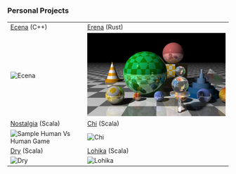 ### Personal Projects

<table>
  <tr>
    <td><a href="https://github.com/melvic-ybanez/ecena">Ecena</a> (C++)</td><td><a href="https://github.com/melvic-ybanez/erena">Erena</a> (Rust)</td>
  </tr>
  <tr>
    <td><img src="https://user-images.githubusercontent.com/4519785/219721638-855584bc-06f4-4ad7-aac9-5ccaa6bc10c6.png" width=500 alt="Ecena" /></td>
    <td><img src="https://raw.githubusercontent.com/melvic-ybanez/erena/screenshots/screenshots/erena.png" width=500 alt="Erena" /></tr>
  </tr>  
  <tr>
    <td><a href="https://github.com/melvic-ybanez/nostalgia">Nostalgia</a> (Scala)</td><td><a href="https://github.com/melvic-ybanez/chi">Chi</a> (Scala)</td>  
  </tr>
  <tr>
    <td><img src="https://raw.githubusercontent.com/melvic-ybanez/nostalgia/screenshots/screenshots/nostalgia.png" alt="Sample Human Vs Human Game" width=500 /></td>
    <td><img src="https://user-images.githubusercontent.com/4519785/166489451-ba3cf4d5-66df-447c-9672-86bd7320fa6d.png" alt="Chi" width=500></td>
  </tr>
  <tr>
    <td><a href="https://github.com/melvic-ybanez/dry">Dry</a> (Scala)</td>
    <td><a href="https://github.com/melvic-ybanez/lohika">Lohika</a> (Scala)</td>
  </tr>
  <tr>
    <td><img src="https://user-images.githubusercontent.com/4519785/278334251-772dedf3-3ab6-4410-b82f-03ced48e5f44.png" alt="Dry" width=500></td>
    <td><img src="https://github.com/user-attachments/assets/f5460db2-329a-442f-8e16-272edf6c22db" alt="Lohika" width=500></td>
  </tr>
</table>  

